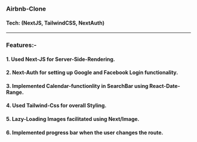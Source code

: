 ### Airbnb-Clone 
#### Tech:  (NextJS, TailwindCSS, NextAuth)

<hr>

### Features:-
#### 1. Used Next-JS for Server-Side-Rendering.
#### 2. Next-Auth for setting up Google and Facebook Login functionality.
#### 3. Implemented Calendar-functionlity in SearchBar using React-Date-Range.
#### 4. Used Tailwind-Css for overall Styling.
#### 5. Lazy-Loading Images facilitated using Next/Image.
#### 6. Implemented progress bar when the user changes the route.


